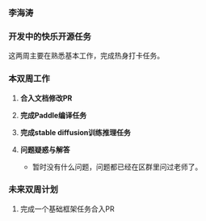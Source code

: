### 李海涛

### 开发中的快乐开源任务

这两周主要在熟悉基本工作，完成热身打卡任务。

### 本双周工作

1. **合入文档修改PR**

2. **完成Paddle编译任务**

3. **完成stable diffusion训练推理任务**

4. **问题疑惑与解答**

   - 暂时没有什么问题，问题都已经在区群里问过老师了。

### 未来双周计划

1. 完成一个基础框架任务合入PR

